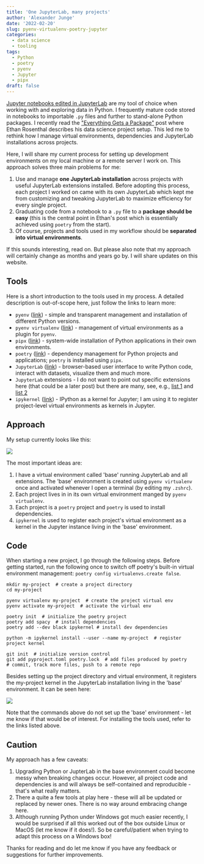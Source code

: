 ```yaml
---
title: 'One JupyterLab, many projects'
author: 'Alexander Junge'
date: '2022-02-20'
slug: pyenv-virtualenv-poetry-jupyter
categories:
  - data science
  - tooling
tags:
  - Python
  - poetry
  - pyenv
  - Jupyter
  - pipx
draft: false
---
```


[Jupyter notebooks edited in JupyterLab](https://try.jupyter.org) are my tool of choice when working with and exploring data in Python.
I frequently mature code stored in notebooks to importable `.py` files and further to stand-alone Python packages.
I recently read the ["Everything Gets a Package"](https://www.ethanrosenthal.com/2022/02/01/everything-gets-a-package) post
where Ethan Rosenthal describes his data science project setup.
This led me to rethink how I manage virtual environments, dependencies and JupyterLab installations across projects.

Here, I will share my current process for setting up development environments on my local machine or a remote server I work on.
This approach solves three main problems for me:

1. Use and manage **one JupyterLab installation** across projects with useful JupyterLab extensions installed. Before adopting this process, each project I worked on came with its own JupyterLab which kept me from customizing and tweaking JupyterLab to maximize efficiency for every single project.
2. Graduating code from a notebook to a `.py` file to a **package should be easy** (this is the central point in Ethan's post which is essentially achieved using `poetry` from the start).
3. Of course, projects and tools used in my workflow should be **separated into virtual environments**.

If this sounds interesting, read on. But please also note that my approach will certainly change as months and years go by.
I will share updates on this website.

## Tools

Here is a short introduction to the tools used in my process.
A detailed description is out-of-scope here, just follow the links to learn more: 

- `pyenv` ([link](https://github.com/pyenv/pyenv)) - simple and transparent management and installation of different Python versions.
- `pyenv virtualenv` ([link](https://github.com/pyenv/pyenv-virtualenv)) - management of virtual environments as a plugin for `pyenv`.
- `pipx` ([link](https://github.com/pypa/pipx)) - system-wide installation of Python applications in their own environments.
- `poetry` ([link](https://github.com/python-poetry/poetry)) - dependency management for Python projects and applications; `poetry` is installed using `pipx`.
- `JupyterLab` ([link](https://github.com/jupyterlab/jupyterlab)) - browser-based user interface to write Python code, interact with datasets, visualize them and much more.
- `JupyterLab` extensions - I do not want to point out specific extensions here (that could be a later post) but there are many, see, e.g., [list 1](https://github.com/mauhai/awesome-jupyterlab) and [list 2](https://github.com/mauhai/awesome-jupyterlab)
- `ipykernel` ([link](https://github.com/ipython/ipykernel)) - IPython as a kernel for Jupyter; I am using it to register project-level virtual environments as kernels in Jupyter.

## Approach

My setup currently looks like this:

![](/posts/2022-02-20/pyenv-virtualenv-poetry-jupyter.png)

The most important ideas are:

1. I have a virtual environment called 'base' running JupyterLab and all extensions. The 'base' environment is created using `pyenv virtualenv` once and activated whenever I open a terminal (by editing my `.zshrc`).
2. Each project lives in in its own virtual environment manged by `pyenv virtualenv`.
3. Each project is a `poetry` project and `poetry` is used to install dependencies.
4. `ipykernel` is used to register each project's virtual environment as a kernel in the Jupyter instance living in the 'base' environment.

## Code 

When starting a new project, I go through the following steps.
Before getting started, run the following once to switch off poetry's built-in virtual environment management:
`poetry config virtualenvs.create false`.

```shell
mkdir my-project  # create a project directory
cd my-project

pyenv virtualenv my-project  # create the project virtual env
pyenv activate my-project  # activate the virtual env

poetry init  # initialize the poetry project
poetry add spacy  # install dependencies
poetry add --dev black ipykernel # install dev dependencies

python -m ipykernel install --user --name my-project  # register project kernel

git init  # initialize version control 
git add pyproject.toml poetry.lock  # add files produced by poetry
# commit, track more files, push to a remote repo
```

Besides setting up the project directory and virtual environment, it registers
the my-project kernel in the JupyterLab installation living in the 'base' environment.
It can be seen here:

![](/posts/2022-02-20/jupyter.png)

Note that the commands above do not set up the 'base' environment - let me know if that would be of interest.
For installing the tools used, refer to the links listed above.

## Caution

My approach has a few caveats:

1. Upgrading Python or JupterLab in the base environment could become messy when breaking changes occur. However, all project code and dependencies is and will always be self-contained and reproducible - that's what really matters.
2. There a quite a few tools at play here - these will all be updated or replaced by newer ones. There is no way around embracing change here.
3. Although running Python under Windows got much easier recently, I would be surprised if all this worked out of the box outside Linux or MacOS (let me know if it does!). So be careful/patient when trying to adapt this process on a Windows box!

Thanks for reading and do let me know if you have any feedback or suggestions for further improvements.